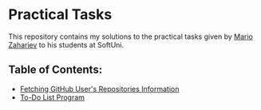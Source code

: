 # Practical Tasks
This repository contains my solutions to the practical tasks given by [Mario Zahariev](https://github.com/zahariev-webbersof) to his students at SoftUni.

## Table of Contents:
* [Fetching GitHub User's Repositories Information](https://github.com/vanya-koleva/practical_tasks/blob/main/github_info.py)
* [To-Do List Program](https://github.com/vanya-koleva/practical_tasks/blob/main/to_do_list_2.py)
